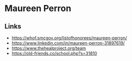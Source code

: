 # Maureen Perron


## Links

* https://whof.smcgov.org/listofhonorees/maureen-perron/
* https://www.linkedin.com/in/maureen-perron-31897619/
* https://www.thehealproject.org/team
* https://old-friends.co/school.php?s=31810
